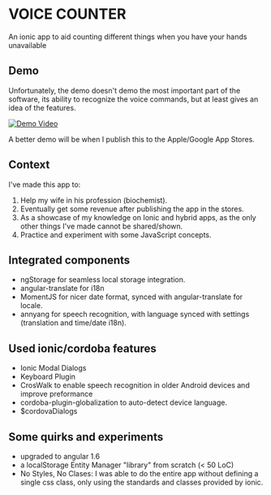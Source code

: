 VOICE COUNTER
==============

An ionic app to aid counting different things when you have your hands unavailable

Demo
----
Unfortunately, the demo doesn't demo the most important part of the software, its ability to recognize the voice commands, but at least gives an idea of the features.

[![Demo Video](http://img.youtube.com/vi/_9a_9q3_SLA/0.jpg)](http://www.youtube.com/watch?v=_9a_9q3_SLA "Voice Counter Demo")

A better demo will be when I publish this to the Apple/Google App Stores.

Context
-------
I've made this app to:

1. Help my wife in his profession (biochemist).
2. Eventually get some revenue after publishing the app in the stores.
3. As a showcase of my knowledge on Ionic and hybrid apps, as the only other things I've made cannot be shared/shown.
4. Practice and experiment with some JavaScript concepts.

Integrated components
---------------------
* ngStorage for seamless local storage integration.
* angular-translate for i18n
* MomentJS for nicer date format, synced with angular-translate for locale.
* annyang for speech recognition, with language synced with settings (translation and time/date i18n).

Used ionic/cordoba features
-------------------
* Ionic Modal Dialogs
* Keyboard Plugin
* CrosWalk to enable speech recognition in older Android devices and improve preformance
* cordoba-plugin-globalization to auto-detect device language.
* $cordovaDialogs

Some quirks and experiments
---------------------------
* upgraded to angular 1.6
* a localStorage Entity Manager "library" from scratch (< 50 LoC)
* No Styles, No Clases: I was able to do the entire app without defining a single css class, only using the standards and classes provided by ionic.

